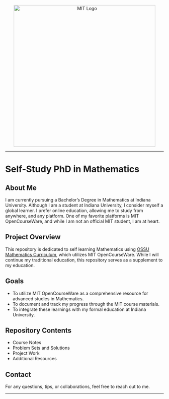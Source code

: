 <p align="center">
    <img src="https://github.com/user-attachments/assets/8eb0941f-4a07-4ee5-9aaa-f8e5053a3258" alt="MIT Logo" style="max-width: 450px; height: 450px;">
</p>

---

# Self-Study PhD in Mathematics

## About Me

I am currently pursuing a Bachelor’s Degree in Mathematics at Indiana University. Although I am a student at Indiana University, I consider myself a global learner. I prefer online education, allowing me to study from anywhere, and any platform. One of my favorite platforms is MIT OpenCourseWare, and while I am not an official MIT student, I am at heart.

## Project Overview

This repository is dedicated to self learning Mathematics using [OSSU Mathematics Curriculum](https://github.com/ossu/math), which utilizes MIT OpenCourseWare. While I will continue my traditional education, this repository serves as a supplement to my education.

## Goals

- To utilize MIT OpenCourseWare as a comprehensive resource for advanced studies in Mathematics.
- To document and track my progress through the MIT course materials.
- To integrate these learnings with my formal education at Indiana University.

## Repository Contents

- Course Notes
- Problem Sets and Solutions
- Project Work
- Additional Resources

## Contact

For any questions, tips, or collaborations, feel free to reach out to me.

---

